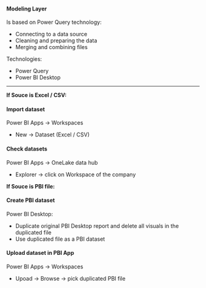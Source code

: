 #### Modeling Layer

Is based on Power Query technology:
- Connecting to a data source
- Cleaning and preparing the data
- Merging and combining files

Technologies:
- Power Query
- Power BI Desktop

---

**If Souce is Excel / CSV:**
#### Import dataset
Power BI Apps -> Workspaces 
- New -> Dataset (Excel / CSV)

#### Check datasets
Power BI Apps -> OneLake data hub
- Explorer -> click on Workspace of the company


**If Souce is PBI file:**
#### Create PBI dataset
Power BI Desktop:
- Duplicate original PBI Desktop report and delete all visuals in the duplicated file
- Use duplicated file as a PBI dataset

#### Upload dataset in PBI App
Power BI Apps -> Workspaces 
- Upoad -> Browse -> pick duplicated PBI file